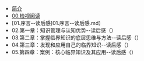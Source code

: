 * [简介](README.md)
* [00.检视阅读](00.检视阅读.md "系统性略读")
* [01.序言--读后感]01.序言--读后感.md）
* 02.第一章：知识管理与认知优势--读后感（）
* 03.第二章：掌握临界知识的底层思维与方法--读后感（）
* 04.第三章：发现和应用自己的临界知识--读后感（）
* 05.第四章：案例：核心临界知识及其应用--读后感（）